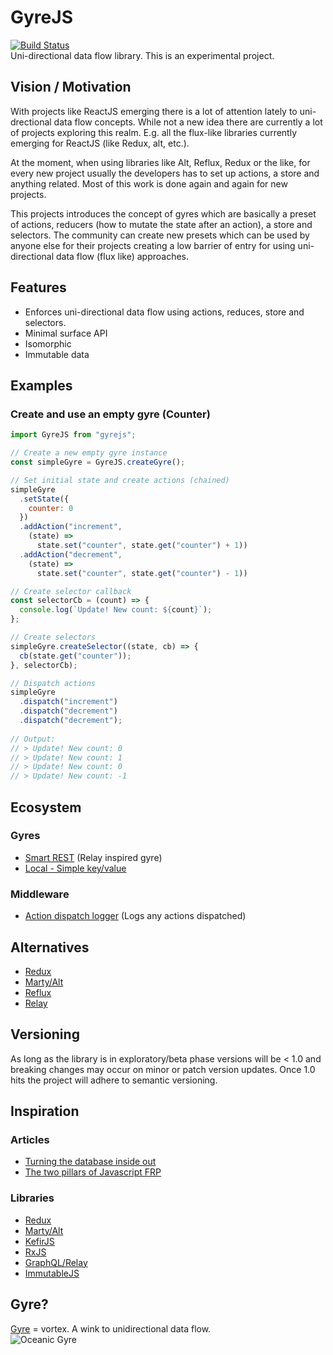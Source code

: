 # GyreJS
[![Build Status](https://travis-ci.org/WRidder/GyreJS.svg)](https://travis-ci.org/WRidder/GyreJS)  
Uni-directional data flow library. This is an experimental project.

## Vision / Motivation
With projects like ReactJS emerging there is a lot of attention lately to uni-drectional data flow concepts.
While not a new idea there are currently a lot of projects exploring this realm. E.g. all the flux-like libraries currently
emerging for ReactJS (like Redux, alt, etc.). 

At the moment, when using libraries like Alt, Reflux, Redux or the like, for every new project usually the developers has to set up
actions, a store and anything related. Most of this work is done again and again for new projects.

This projects introduces the concept of gyres which are basically a preset of actions, reducers (how to mutate the state after an action), a store and selectors. 
The community can create new presets which can be used by anyone else for their projects creating a low barrier of entry for using 
uni-directional data flow (flux like) approaches.

## Features
- Enforces uni-directional data flow using actions, reduces, store and selectors.
- Minimal surface API
- Isomorphic
- Immutable data

## Examples
### Create and use an empty gyre (Counter)
```javascript  
import GyreJS from "gyrejs";

// Create a new empty gyre instance
const simpleGyre = GyreJS.createGyre();

// Set initial state and create actions (chained)
simpleGyre
  .setState({
    counter: 0
  })
  .addAction("increment",
    (state) =>
      state.set("counter", state.get("counter") + 1))
  .addAction("decrement",
    (state) =>
      state.set("counter", state.get("counter") - 1))

// Create selector callback
const selectorCb = (count) => {
  console.log(`Update! New count: ${count}`);
};

// Create selectors
simpleGyre.createSelector((state, cb) => {
  cb(state.get("counter"));
}, selectorCb);

// Dispatch actions
simpleGyre
  .dispatch("increment")
  .dispatch("decrement")
  .dispatch("decrement");
  
// Output: 
// > Update! New count: 0
// > Update! New count: 1
// > Update! New count: 0
// > Update! New count: -1  
```

## Ecosystem
### Gyres
- [Smart REST](https://github.com/WRidder/gyrejs-smartrestgyre) (Relay inspired gyre)
- [Local - Simple key/value](https://github.com/WRidder/gyrejs-localgyre)

### Middleware
- [Action dispatch logger](https://github.com/WRidder/gyrejs-dispatchlogger) (Logs any actions dispatched)

## Alternatives
- [Redux](http://redux.org)
- [Marty/Alt](http://alt.js.org)
- [Reflux](https://github.com/reflux/refluxjs)
- [Relay](https://facebook.github.io/relay/)

## Versioning
As long as the library is in exploratory/beta phase versions will be < 1.0 and breaking changes may occur on minor or patch version updates.
Once 1.0 hits the project will adhere to semantic versioning.

## Inspiration
### Articles
- [Turning the database inside out](http://blog.confluent.io/2015/03/04/turning-the-database-inside-out-with-apache-samza/)
- [The two pillars of Javascript FRP](https://medium.com/javascript-scene/the-two-pillars-of-javascript-pt-2-functional-programming-a63aa53a41a4)

### Libraries
- [Redux](http://redux.org)
- [Marty/Alt](http://alt.js.org)
- [KefirJS](http://www.kefirjs.org)
- [RxJS](https://github.com/Reactive-Extensions/RxJS)
- [GraphQL/Relay](https://gist.github.com/wincent/598fa75e22bdfa44cf47)
- [ImmutableJS](https://facebook.github.io/immutable-js/)
 
## Gyre?
[Gyre](https://en.wikipedia.org/wiki/Ocean_gyre) = vortex. A wink to unidirectional data flow.  
![Oceanic Gyre](https://upload.wikimedia.org/wikipedia/commons/8/8a/Oceanic_gyres.png)

